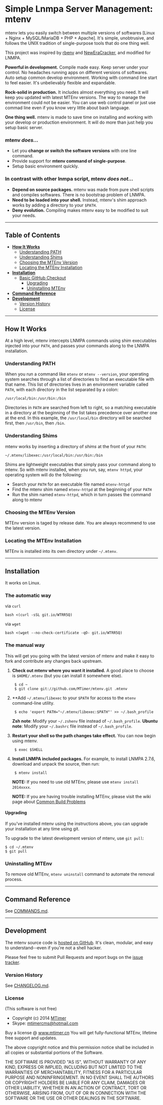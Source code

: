 # Simple Lnmpa Server Management: mtenv

mtenv lets you easily switch between multiple versions of softwares [Linux + Nginx + MySQL/MariaDB + PHP + Apache]. It's
simple, unobtrusive, and follows the UNIX tradition of single-purpose
tools that do one thing well.

This project was inspired by [rbenv](https://github.com/sstephenson/rbenv) and
[NewEraCracker](http://www.mtimer.cn/open/server-config/104-neweracracker-best-wamnp-nts-fix.html), and modified for LNMPA.

**Powerful in development.** Compile made easy. Keep server under your control. No
  headaches running apps on different versions of softwares. Auto setup common develop environment. Working with command line start to feel easier. It's unbelievably flexible and expandable. 

**Rock-solid in production.** It includes almost everything you need. It will keep you updated with latest MTEnv versions. The way to manage the environment could not be easier. You can use web control panel or just use commad line even if you know very little about bash language.

**One thing well.** mtenv is made to save time on installing and working with your develop or production environment. It will do more than just help you setup basic server.


### mtenv _does..._

* Let you **change or switch the software versions** with one line command.
* Provide support for **mtenv command of single-purpose**.
* Setup basic environment quickly.


### In contrast with other lnmpa script, mtenv _does not..._

* **Depend on source packages.** mtenv was made from pure shell scripts and compiles softwares.
    There is no bootstrap problem of LNMPA.
* **Need to be loaded into your shell.** Instead, mtenv's shim
    approach works by adding a directory to your `$PATH`.
* **Deny evolution.** Compiling makes mtenv easy to be modified to suit your needs.


----


## Table of Contents

* **[How It Works](#how-it-works)**
  * [Understanding PATH](#understanding-path)
  * [Understanding Shims](#understanding-shims)
  * [Choosing the MTEnv Version](#choosing-the-mtenv-version)
  * [Locating the MTEnv Installation](#locating-the-mtenv-installation)
* **[Installation](#installation)**
  * [Basic GitHub Checkout](#the-manual-way)
    * [Upgrading](#upgrading)
    * [Uninstalling MTEnv](#uninstalling-mtenv)
* **[Command Reference](#command-reference)**
* **[Development](#development)**
  * [Version History](#version-history)
  * [License](#license)


----


## How It Works

At a high level, mtenv intercepts LNMPA commands using shim
executables injected into your `PATH`, and passes your commands along
to the LNMPA installation.


### Understanding PATH

When you run a command like `mtenv` or `mtenv --version`, your operating system
searches through a list of directories to find an executable file with
that name. This list of directories lives in an environment variable
called `PATH`, with each directory in the list separated by a colon:

    /usr/local/bin:/usr/bin:/bin

Directories in `PATH` are searched from left to right, so a matching
executable in a directory at the beginning of the list takes
precedence over another one at the end. In this example, the
`/usr/local/bin` directory will be searched first, then `/usr/bin`,
then `/bin`.


### Understanding Shims

mtenv works by inserting a directory of _shims_ at the front of your
`PATH`:

    ~/.mtenv/libexec:/usr/local/bin:/usr/bin:/bin

Shims are lightweight executables that simply pass your command along
to mtenv. So with mtenv installed, when you run, say, `mtenv httpd`, your
operating system will do the following:

* Search your `PATH` for an executable file named `mtenv-httpd`
* Find the mtenv shim named `mtenv-httpd` at the beginning of your `PATH`
* Run the shim named `mtenv-httpd`, which in turn passes the command along to
  mtenv


### Choosing the MTEnv Version

MTEnv version is taged by release date. You are always recommend to use the latest version.

### Locating the MTEnv Installation

MTEnv is installed into its own directory under
`~/.mtenv`.


----


## Installation

It works on Linux.


### The automatic way

via `curl`

    bash <(curl -sSL git.io/WTRR5Q)

via `wget`

    bash <(wget --no-check-certificate -qO- git.io/WTRR5Q)


### The manual way

This will get you going with the latest version of mtenv and make it
easy to fork and contribute any changes back upstream.

1. **Check out mtenv where you want it installed.**
   A good place to choose is `$HOME/.mtenv` (but you can install it somewhere else).

        $ cd ~
        $ git clone git://github.com/MTimer/mtenv.git .mtenv


2. **Add `~/.mtenv/libexec` to your `$PATH` for access
   to the `mtenv` command-line utility.

        $ echo 'export PATH="~/.mtenv/libexec:$PATH"' >> ~/.bash_profile

    **Zsh note**: Modify your `~/.zshenv` file instead of `~/.bash_profile`.
    **Ubuntu note**: Modify your `~/.bashrc` file instead of `~/.bash_profile`.

3. **Restart your shell so the path changes take effect.**
   You can now begin using mtenv.

        $ exec $SHELL

5. **Install LNMPA included packages.**
   For example, to install LNMPA 2.7.6, download and unpack the source, then run:

        $ mtenv install

   **NOTE:** If you need to use old MTEnv, please use
   ```mtenv install 2014xxxx```.

   **NOTE:** If you are having trouble installing MTEnv,
   please visit the wiki page about
   [Common Build Problems](https://github.com/MTimer/mtenv/wiki/Common-install-problems)


#### Upgrading

If you've installed mtenv using the instructions above, you can
upgrade your installation at any time using git.

To upgrade to the latest development version of mtenv, use `git pull`:

    $ cd ~/.mtenv
    $ git pull


### Uninstalling MTEnv

To remove old MTEnv, `mtenv uninstall` command to automate
the removal process.


----


## Command Reference

See [COMMANDS.md](COMMANDS.md).


----


## Development

The mtenv source code is [hosted on GitHub](https://github.com/MTimer/mtenv).
It's clean, modular, and easy to understand--even if you're not a shell hacker.

Please feel free to submit Pull Requests and report bugs on the
[issue tracker](https://github.com/MTimer/mtenv/issues).


### Version History

See [CHANGELOG.md](CHANGELOG.md).


### License

(This software is not free)

* Copyright (c) 2014 [MTimer](http://www.mtimer.cn)
* Skype: mtimercms@hotmail.com

Buy a license @ www.mtimer.cn
You will get fully-functional MTEnv, lifetime free support and updates.

The above copyright notice and this permission notice shall be
included in all copies or substantial portions of the Software.

THE SOFTWARE IS PROVIDED "AS IS", WITHOUT WARRANTY OF ANY KIND,
EXPRESS OR IMPLIED, INCLUDING BUT NOT LIMITED TO THE WARRANTIES OF
MERCHANTABILITY, FITNESS FOR A PARTICULAR PURPOSE AND
NONINFRINGEMENT. IN NO EVENT SHALL THE AUTHORS OR COPYRIGHT HOLDERS BE
LIABLE FOR ANY CLAIM, DAMAGES OR OTHER LIABILITY, WHETHER IN AN ACTION
OF CONTRACT, TORT OR OTHERWISE, ARISING FROM, OUT OF OR IN CONNECTION
WITH THE SOFTWARE OR THE USE OR OTHER DEALINGS IN THE SOFTWARE.